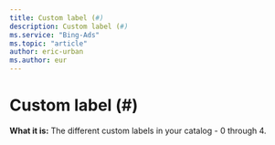 ```yaml
---
title: Custom label (#)
description: Custom label (#)
ms.service: "Bing-Ads"
ms.topic: "article"
author: eric-urban
ms.author: eur
---
```


# Custom label (#)

**What it is:**    The different custom labels in your catalog - 0 through 4.


